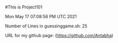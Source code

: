 #This is Project101
 
Mon May 17 07:08:56 PM UTC 2021
 
Number of Lines in guessinggame.sh: 25
 
URL for my github page: (https://github.com/Antabha)

